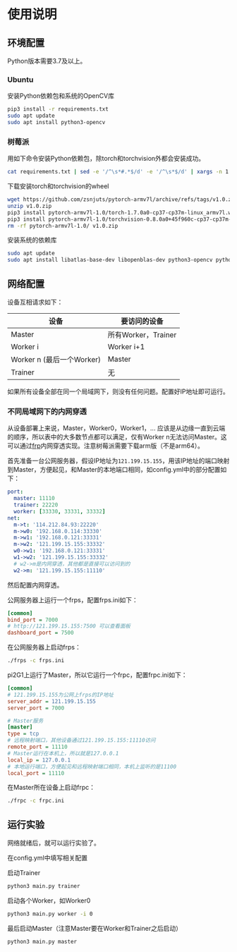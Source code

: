 # 使用说明

## 环境配置

Python版本需要3.7及以上。

### Ubuntu

安装Python依赖包和系统的OpenCV库

```bash
pip3 install -r requirements.txt
sudo apt update
sudo apt install python3-opencv
```

### 树莓派

用如下命令安装Python依赖包，除torch和torchvision外都会安装成功。

```bash
cat requirements.txt | sed -e '/^\s*#.*$/d' -e '/^\s*$/d' | xargs -n 1 pip install
```

下载安装torch和torchvision的wheel

```bash
wget https://github.com/zsnjuts/pytorch-armv7l/archive/refs/tags/v1.0.zip
unzip v1.0.zip
pip3 install pytorch-armv7l-1.0/torch-1.7.0a0-cp37-cp37m-linux_armv7l.whl
pip3 install pytorch-armv7l-1.0/torchvision-0.8.0a0+45f960c-cp37-cp37m-linux_armv7l.whl
rm -rf pytorch-armv7l-1.0/ v1.0.zip
```

安装系统的依赖库

```bash
sudo apt update
sudo apt install libatlas-base-dev libopenblas-dev python3-opencv python3-numpy python3-scipy
```

## 网络配置

设备互相请求如下：

| 设备                      | 要访问的设备        |
| ------------------------- | ------------------- |
| Master                    | 所有Worker，Trainer |
| Worker i                  | Worker i+1          |
| Worker n (最后一个Worker) | Master              |
| Trainer                   | 无                  |

如果所有设备全部在同一个局域网下，则没有任何问题。配置好IP地址即可运行。

### 不同局域网下的内网穿透

从设备部署上来说，Master，Worker0，Worker1，... 应该是从边缘一直到云端的顺序，所以表中的大多数节点都可以满足，仅有Worker n无法访问Master。这可以通过[frp](https://github.com/fatedier/frp)内网穿透实现。注意树莓派需要下载arm版（不是arm64）。

首先准备一台公网服务器，假设IP地址为`121.199.15.155`，用该IP地址的端口映射到Master，方便起见，和Master的本地端口相同，如config.yml中的部分配置如下：

```yaml
port:
  master: 11110
  trainer: 22220
  worker: [33330, 33331, 33332]
net:
  m->t: '114.212.84.93:22220'
  m->w0: '192.168.0.114:33330'
  m->w1: '192.168.0.121:33331'
  m->w2: '121.199.15.155:33332'
  w0->w1: '192.168.0.121:33331'
  w1->w2: '121.199.15.155:33332'
  # w2->m是内网穿透，其他都是直接可以访问到的
  w2->m: '121.199.15.155:11110'
```

然后配置内网穿透。

公网服务器上运行一个frps，配置frps.ini如下：

```ini
[common]
bind_port = 7000
# http://121.199.15.155:7500 可以查看面板
dashboard_port = 7500
```

在公网服务器上启动frps：

```bash
./frps -c frps.ini
```

pi2G1上运行了Master，所以它运行一个frpc，配置frpc.ini如下：

```ini
[common]
# 121.199.15.155为公网上frps的IP地址
server_addr = 121.199.15.155
server_port = 7000

# Master服务
[master]
type = tcp
# 远程映射端口，其他设备通过121.199.15.155:11110访问
remote_port = 11110
# Master运行在本机上，所以就是127.0.0.1
local_ip = 127.0.0.1
# 本地运行端口，方便起见和远程映射端口相同，本机上监听的是11100
local_port = 11110
```

在Master所在设备上启动frpc：

```bash
./frpc -c frpc.ini
```

## 运行实验

网络就绪后，就可以运行实验了。

在config.yml中填写相关配置

启动Trainer

```bash
python3 main.py trainer
```

启动各个Worker，如Worker0

```bash
python3 main.py worker -i 0
```

最后启动Master（注意Master要在Worker和Trainer之后启动）

```bash
python3 main.py master
```


